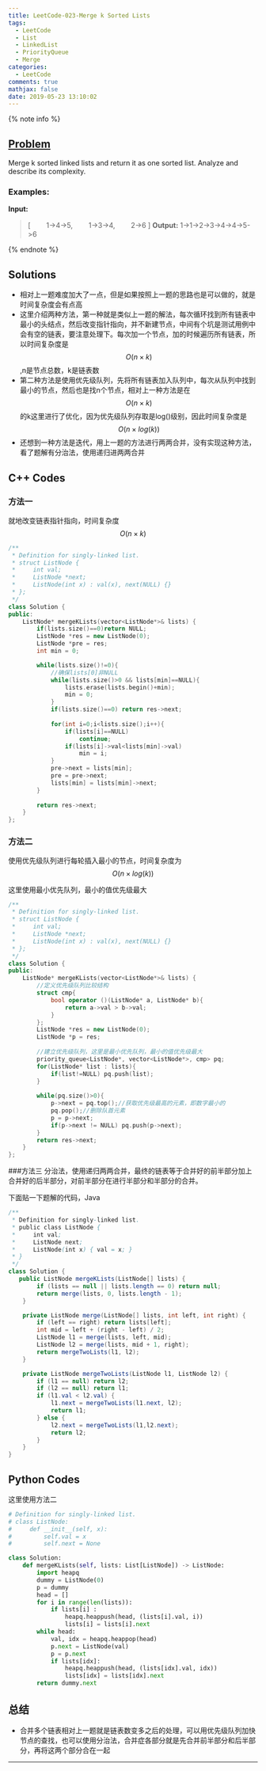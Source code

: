 ```yaml
---
title: LeetCode-023-Merge k Sorted Lists
tags:
  - LeetCode
  - List
  - LinkedList
  - PriorityQueue
  - Merge
categories:
  - LeetCode
comments: true
mathjax: false
date: 2019-05-23 13:10:02
---
```


<meta name="referrer" content="no-referrer" />

{% note info %}
## [Problem](https://leetcode.com/problems/merge-k-sorted-lists/)   
Merge k sorted linked lists and return it as one sorted list. Analyze and describe its complexity.

### Examples:
**Input:**
> [
> 　　1->4->5,
> 　　1->3->4,
> 　　2->6
> ]
**Output:** 1->1->2->3->4->4->5->6

{% endnote %}
<!--more-->

## Solutions
- 相对上一题难度加大了一点，但是如果按照上一题的思路也是可以做的，就是时间复杂度会有点高
- 这里介绍两种方法，第一种就是类似上一题的解法，每次循环找到所有链表中最小的头结点，然后改变指针指向，并不新建节点，中间有个坑是测试用例中会有空的链表，要注意处理下。每次加一个节点，加的时候遍历所有链表，所以时间复杂度是$$ O(n \times k) $$,n是节点总数，k是链表数
- 第二种方法是使用优先级队列，先将所有链表加入队列中，每次从队列中找到最小的节点，然后也是找n个节点，相对上一种方法是在$$ O(n \times k) $$的k这里进行了优化，因为优先级队列存取是log()级别，因此时间复杂度是$$ O(n \times log(k)) $$
- 还想到一种方法是迭代，用上一题的方法进行两两合并，没有实现这种方法，看了题解有分治法，使用递归进两两合并


## C++ Codes

### 方法一
就地改变链表指针指向，时间复杂度$$ O(n \times k) $$

```C++
/**
 * Definition for singly-linked list.
 * struct ListNode {
 *     int val;
 *     ListNode *next;
 *     ListNode(int x) : val(x), next(NULL) {}
 * };
 */
class Solution {
public:
    ListNode* mergeKLists(vector<ListNode*>& lists) {
        if(lists.size()==0)return NULL;
        ListNode *res = new ListNode(0);
        ListNode *pre = res;
        int min = 0;

        while(lists.size()!=0){ 
            //确保lists[0]非NULL
            while(lists.size()>0 && lists[min]==NULL){
                lists.erase(lists.begin()+min);
                min = 0;
            }
            if(lists.size()==0) return res->next;
   
            for(int i=0;i<lists.size();i++){
                if(lists[i]==NULL) 
                    continue;
                if(lists[i]->val<lists[min]->val)
                    min = i;
            }
            pre->next = lists[min];
            pre = pre->next;
            lists[min] = lists[min]->next;
        }
        
        return res->next;
    }
};
```

### 方法二
使用优先级队列进行每轮插入最小的节点，时间复杂度为$$ O(n \times log(k)) $$

这里使用最小优先队列，最小的值优先级最大

```C++
/**
 * Definition for singly-linked list.
 * struct ListNode {
 *     int val;
 *     ListNode *next;
 *     ListNode(int x) : val(x), next(NULL) {}
 * };
 */
class Solution {
public:
    ListNode* mergeKLists(vector<ListNode*>& lists) {
        //定义优先级队列比较结构
        struct cmp{
            bool operator ()(ListNode* a, ListNode* b){
                return a->val > b->val;
            }
        };
        ListNode *res = new ListNode(0);
        ListNode *p = res;
        
        //建立优先级队列，这里是最小优先队列，最小的值优先级最大
        priority_queue<ListNode*, vector<ListNode*>, cmp> pq;
        for(ListNode* list : lists){
            if(list!=NULL) pq.push(list);
        }
        
        while(pq.size()>0){
            p->next = pq.top();//获取优先级最高的元素，即数字最小的
            pq.pop();//删除队首元素
            p = p->next;
            if(p->next != NULL) pq.push(p->next);
        }
        return res->next;
    }
};
```

###方法三
分治法，使用递归两两合并，最终的链表等于合并好的前半部分加上合并好的后半部分，对前半部分在进行半部分和半部分的合并。

下面贴一下题解的代码，Java

```java
/**
 * Definition for singly-linked list.
 * public class ListNode {
 *     int val;
 *     ListNode next;
 *     ListNode(int x) { val = x; }
 * }
 */
class Solution {
   public ListNode mergeKLists(ListNode[] lists) {
        if (lists == null || lists.length == 0) return null;
        return merge(lists, 0, lists.length - 1);
    }

    private ListNode merge(ListNode[] lists, int left, int right) {
        if (left == right) return lists[left];
        int mid = left + (right - left) / 2;
        ListNode l1 = merge(lists, left, mid);
        ListNode l2 = merge(lists, mid + 1, right);
        return mergeTwoLists(l1, l2);
    }

    private ListNode mergeTwoLists(ListNode l1, ListNode l2) {
        if (l1 == null) return l2;
        if (l2 == null) return l1;
        if (l1.val < l2.val) {
            l1.next = mergeTwoLists(l1.next, l2);
            return l1;
        } else {
            l2.next = mergeTwoLists(l1,l2.next);
            return l2;
        }
    }
}
```


## Python Codes
这里使用方法二

```python
# Definition for singly-linked list.
# class ListNode:
#     def __init__(self, x):
#         self.val = x
#         self.next = None

class Solution:
    def mergeKLists(self, lists: List[ListNode]) -> ListNode:
        import heapq
        dummy = ListNode(0)
        p = dummy
        head = []
        for i in range(len(lists)):
            if lists[i] :
                heapq.heappush(head, (lists[i].val, i))
                lists[i] = lists[i].next
        while head:
            val, idx = heapq.heappop(head)
            p.next = ListNode(val)
            p = p.next
            if lists[idx]:
                heapq.heappush(head, (lists[idx].val, idx))
                lists[idx] = lists[idx].next
        return dummy.next
```

## 总结
- 合并多个链表相对上一题就是链表数变多之后的处理，可以用优先级队列加快节点的查找，也可以使用分治法，合并症各部分就是先合并前半部分和后半部分，再将这两个部分合在一起 


------
